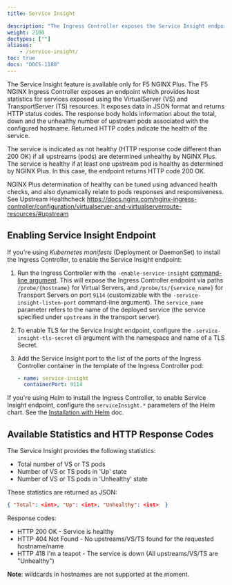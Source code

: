 ```yaml
---
title: Service Insight

description: "The Ingress Controller exposes the Service Insight endpoint."
weight: 2100
doctypes: [""]
aliases:
    - /service-insight/
toc: true
docs: "DOCS-1180"
---
```



The Service Insight feature is available only for F5 NGINX Plus. The F5 NGINX Ingress Controller exposes an endpoint which provides host statistics for services exposed using the VirtualServer (VS) and TransportServer (TS) resources.
It exposes data in JSON format and returns HTTP status codes.
The response body holds information about the total, down and the unhealthy number of
upstream pods associated with the configured hostname.
Returned HTTP codes indicate the health of the service.

The service is indicated as not healthy (HTTP response code different than 200 OK) if all upstreams (pods) are determined unhealthy by NGINX Plus.
The service is healthy if at least one upstream pod is healthy as determined by NGINX Plus. In this case, the endpoint returns HTTP code 200 OK.

NGINX Plus determination of healthy can be tuned using advanced health checks, and also dynamically relate to pods responses and responsiveness.  See Upstream Healthcheck <https://docs.nginx.com/nginx-ingress-controller/configuration/virtualserver-and-virtualserverroute-resources/#upstream>

## Enabling Service Insight Endpoint

If you're using *Kubernetes manifests* (Deployment or DaemonSet) to install the Ingress Controller, to enable the Service Insight endpoint:

1. Run the Ingress Controller with the `-enable-service-insight` [command-line argument](/nginx-ingress-controller/configuration/global-configuration/command-line-arguments). This will expose the Ingress Controller endpoint via paths `/probe/{hostname}` for Virtual Servers, and `/probe/ts/{service_name}` for Transport Servers on port `9114` (customizable with the `-service-insight-listen-port` command-line argument). The `service_name` parameter refers to the name of the deployed service (the service specified under `upstreams` in the transport server).
1. To enable TLS for the Service Insight endpoint, configure the `-service-insight-tls-secret` cli argument with the namespace and name of a TLS Secret.
1. Add the Service Insight port to the list of the ports of the Ingress Controller container in the template of the Ingress Controller pod:

    ```yaml
    - name: service-insight
      containerPort: 9114
    ```

If you're using *Helm* to install the Ingress Controller, to enable Service Insight endpoint, configure the `serviceInsight.*` parameters of the Helm chart. See the [Installation with Helm](/nginx-ingress-controller/installation/installation-with-helm) doc.

## Available Statistics and HTTP Response Codes

The Service Insight provides the following statistics:

- Total number of VS or TS pods
- Number of VS or TS pods in 'Up' state
- Number of VS or TS pods in 'Unhealthy' state

These statistics are returned as JSON:

```json
{ "Total": <int>, "Up": <int>, "Unhealthy": <int>  }
```

Response codes:

- HTTP 200 OK - Service is healthy
- HTTP 404 Not Found - No upstreams/VS/TS found for the requested hostname/name
- HTTP 418 I'm a teapot - The service is down (All upstreams/VS/TS are "Unhealthy")

**Note**: wildcards in hostnames are not supported at the moment.
